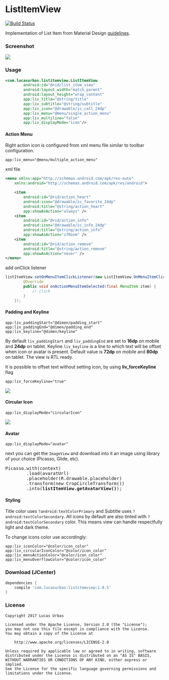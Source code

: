 # ListItemView
[![Build Status](https://travis-ci.org/lurbas/ListItemView.svg?branch=master)](https://travis-ci.org/lurbas/ListItemView)

Implementation of List Item from Material Design [guidelines](https://material.io/guidelines/components/lists.html#lists-specs).

### Screenshot
![](https://github.com/lurbas/ListItemView/blob/master/readme/cover.png)

### Usage
```xml
<com.lucasurbas.listitemview.ListItemView
        android:id="@+id/list_item_view"
        android:layout_width="match_parent"
        android:layout_height="wrap_content"
        app:liv_title="@string/title"
        app:liv_subtitle="@string/subtitle"
        app:liv_icon="@drawable/ic_call_24dp"
        app:liv_menu="@menu/single_action_menu"
        app:liv_multiline="false"
        app:liv_displayMode="icon"/>
```

#### Action Menu
Right action icon is configured from xml menu file similar to toolbar configuration.
```
app:liv_menu="@menu/multiple_action_menu"
```
xml file
```xml
<menu xmlns:app="http://schemas.android.com/apk/res-auto"
    xmlns:android="http://schemas.android.com/apk/res/android">

    <item
        android:id="@+id/action_heart"
        android:icon="@drawable/ic_favorite_24dp"
        android:title="@string/action_heart"
        app:showAsAction="always" />
    <item
        android:id="@+id/action_info"
        android:icon="@drawable/ic_info_24dp"
        android:title="@string/action_info"
        app:showAsAction="ifRoom" />
    <item
        android:id="@+id/action_remove"
        android:title="@string/action_remove"
        app:showAsAction="never" />
</menu>
```
add onClick listener
```java
listItemView.setOnMenuItemClickListener(new ListItemView.OnMenuItemClickListener() {
        @Override
        public void onActionMenuItemSelected(final MenuItem item) {
            // click
        }
    });
```

#### Padding and Keyline
```
app:liv_paddingStart="@dimen/padding_start"
app:liv_paddingEnd="@dimen/padding_end"
app:liv_keyline="@dimen/keyline"
```
By default `liv_paddingStart` and `liv_paddingEnd` are set to **16dp** on mobile and **24dp** on tablet.
Keyline `liv_keyline` is a line to which text will be offset when icon or avatar is present. Default value is **72dp** on mobile and **80dp** on tablet.
The view is RTL ready.

It is possible to offset text without setting icon, by using **liv_forceKeyline** flag
```
app:liv_forceKeyline="true"
```
![](https://github.com/lurbas/ListItemView/blob/master/readme/keyline.png)

#### Circular Icon
```
app:liv_displayMode="circularIcon"
```
![](https://github.com/lurbas/ListItemView/blob/master/readme/circular_icon.png)

#### Avatar
```
app:liv_displayMode="avatar"
```
next you can get the `ImageView` and download into it an image using library of your choice (Picasso, Glide, etc).
<pre>
Picasso.with(context)
        .load(avaratUrl)
        .placeholder(R.drawable.placeholder)
        .transform(new CropCircleTransform())
        .into(<b>listItemView.getAvatarView()</b>);
</pre>

#### Styling

Title color uses `?android:textColorPrimary` and Subtitle uses `?android:textColorSecondary`. All icons by default are also tinted
with `?android:textColorSecondary` color. This means view can handle respectfully light and dark theme.

To change icons color use accordingly:
```
app:liv_iconColor="@color/icon_color"
app:liv_circularIconColor="@color/icon_color"
app:liv_menuActionColor="@color/icon_color"
app:liv_menuOverflowColor="@color/icon_color"
```

### Download (JCenter)
```gradle
dependencies {
    compile 'com.lucasurbas:listitemview:1.0.5'
}
```

### License
```
Copyright 2017 Lucas Urbas

Licensed under the Apache License, Version 2.0 (the "License");
you may not use this file except in compliance with the License.
You may obtain a copy of the License at

    http://www.apache.org/licenses/LICENSE-2.0

Unless required by applicable law or agreed to in writing, software
distributed under the License is distributed on an "AS IS" BASIS,
WITHOUT WARRANTIES OR CONDITIONS OF ANY KIND, either express or implied.
See the License for the specific language governing permissions and
limitations under the License.
```
